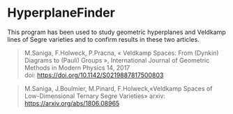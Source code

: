 # HyperplaneFinder

This program has been used to study geometric hyperplanes and Veldkamp lines of Segre varieties and to confirm results
in these two articles.

> M.Saniga, F.Holweck, P.Pracna, « Veldkamp Spaces: From (Dynkin) Diagrams to (Pauli) Groups »,
> International Journal of Geometric Methods in Modern Physics 14, 2017 <br>
> doi: https://doi.org/10.1142/S0219887817500803

> M.Saniga, J.Boulmier, M.Pinard, F.Holweck,«Veldkamp Spaces of Low-Dimensional Ternary Segre Varieties»
> arxiv: https://arxiv.org/abs/1806.08965
